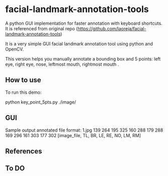 # facial-landmark-annotation-tools
A python GUI implementation for faster annotation with keyboard shortcuts. It is referenced from original repo (https://github.com/laoreja/facial-landmark-annotation-tools)

It is a very simple GUI facial landmark annotation tool using python and OpenCV.

This version helps you manually annotate a bounding box and 5 points: left eye, right eye, nose, leftmost mouth, rightmost mouth .

## How to use

To run this demo:

python key_point_5pts.py ./image/

## GUI

Sample output annotated file format:
1.jpg 139 264 195 325 160 288 179 288 169 296 161 303 177 302
[image_file, TL, BR, LE, RE, NO, LM, RM]

## References



## To DO